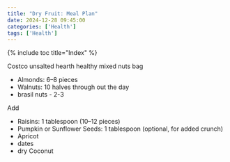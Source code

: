 ```yaml
---
title: "Dry Fruit: Meal Plan"
date: 2024-12-28 09:45:00
categories: ['Health']
tags: ['Health']
---
```

{% include toc title="Index" %}

Costco unsalted hearth healthy mixed nuts bag

- Almonds: 6–8 pieces
- Walnuts: 10 halves through out the day
- brasil nuts - 2-3

Add
- Raisins: 1 tablespoon (10–12 pieces)
- Pumpkin or Sunflower Seeds: 1 tablespoon (optional, for added crunch)
- Apricot
- dates
- dry Coconut